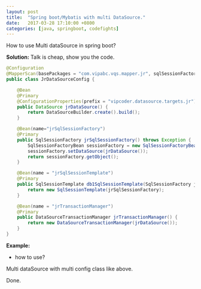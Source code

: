 ```yaml
---
layout: post
title:  "Spring boot/Mybatis with multi DataSource."
date:   2017-03-28 17:10:00 +0800
categories: [java, springboot, codefights]
---
```


How to use Multi dataSource in spring boot?

**Solution:**
Talk is cheap, show you the code.

```java
@Configuration
@MapperScan(basePackages = "com.vipabc.vqs.mapper.jr", sqlSessionFactoryRef = "jrSqlSessionFactory")
public class JrDataSourceConfig {

    @Bean
    @Primary
    @ConfigurationProperties(prefix = "vipcoder.datasource.targets.jr")
    public DataSource jrDataSource() {
        return DataSourceBuilder.create().build();
    }

    @Bean(name="jrSqlSessionFactory")
    @Primary
    public SqlSessionFactory jrSqlSessionFactory() throws Exception {
        SqlSessionFactoryBean sessionFactory = new SqlSessionFactoryBean();
        sessionFactory.setDataSource(jrDataSource());
        return sessionFactory.getObject();
    }

    @Bean(name = "jrSqlSessionTemplate")
    @Primary
    public SqlSessionTemplate db1SqlSessionTemplate(SqlSessionFactory jrSqlSessionFactory) throws Exception {
        return new SqlSessionTemplate(jrSqlSessionFactory);
    }

    @Bean(name = "jrTransactionManager")
    @Primary
    public DataSourceTransactionManager jrTransactionManager() {
        return new DataSourceTransactionManager(jrDataSource());
    }
}
```
**Example:**

* how to use?

Multi dataSource with multi config class like above.

Done.
